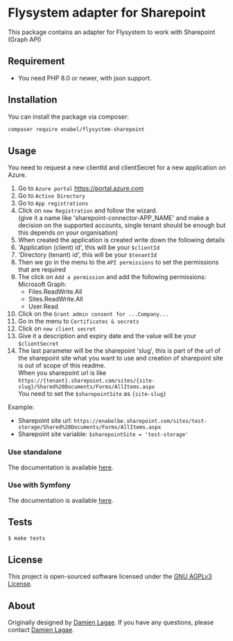 # Flysystem adapter for Sharepoint

This package contains an adapter for Flysystem to work with Sharepoint (Graph API)

## Requirement
* You need PHP 8.0 or newer, with json support.

## Installation

You can install the package via composer:

``` bash
composer require enabel/flysystem-sharepoint
```

## Usage

You need to request a new clientId and clientSecret for a new application on Azure.

1. Go to `Azure portal` https://portal.azure.com
2. Go to `Active Directory`
3. Go to `App registrations`
4. Click on `new Registration` and follow the wizard.  
   (give it a name like 'sharepoint-connector-APP_NAME' and make a decision on the supported accounts, single tenant should be enough but this depends on your organisation)
5. When created the application is created write down the following details
6. 'Application (client) id', this will be your `$clientId`
7. 'Directory (tenant) id', this will be your `$tenantId`
8. Then we go in the menu to the `API permissions` to set the permissions that are required
9. The click on `Add a permission` and add the following permissions:  
   Microsoft Graph:
    - Files.ReadWrite.All
    - Sites.ReadWrite.All
    - User.Read
10. Click on the `Grant admin consent for ...Company...`
11. Go in the menu to `Certificates & secrets`
12. Click on `new client secret`
13. Give it a description and expiry date and the value will be your `$clientSecret`
14. The last parameter will be the sharepoint 'slug', this is part of the url of the sharepoint site what you want to use and creation of sharepoint site is out of scope of this readme.  
    When you sharepoint url is like `https://{tenant}.sharepoint.com/sites/{site-slug}/Shared%20Documents/Forms/AllItems.aspx`  
    You need to set the `$sharepointSite` as `{site-slug}`

Example:    
- Sharepoint site url: `https://enabelbe.sharepoint.com/sites/test-storage/Shared%20Documents/Forms/AllItems.aspx`
- Sharepoint site variable:  `$sharepointSite = 'test-storage'`

    
### Use standalone   

The documentation is available [here](./docs/standalone.md).

### Use with Symfony

The documentation is available [here](./docs/symfony.md).

## Tests

``` bash
$ make tests
```

## License

This project is open-sourced software licensed under the [GNU AGPLv3 License](LICENSE).

## About
Originally designed by [Damien Lagae][1]. If you have any questions, please contact [Damien Lagae][1].

[1]: damien.lagae@enabel.be